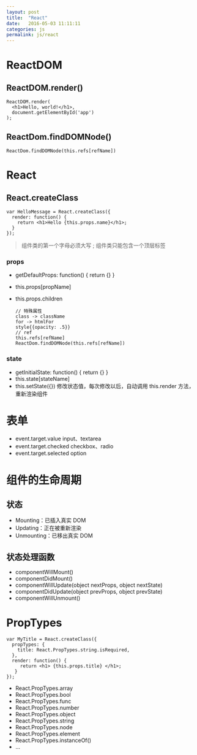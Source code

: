 ```yaml
---
layout: post
title:  "React"
date:   2016-05-03 11:11:11
categories: js
permalink: js/react
---
```



# ReactDOM

## ReactDOM.render()

    ReactDOM.render(
      <h1>Hello, world!</h1>,
      document.getElementById('app')
    );

## ReactDom.findDOMNode()

    ReactDom.findDOMNode(this.refs[refName])

# React

## React.createClass

    var HelloMessage = React.createClass({
      render: function() {
        return <h1>Hello {this.props.name}</h1>;
      }
    });

> 组件类的第一个字母必须大写 ; 组件类只能包含一个顶层标签

### props

* getDefaultProps: function() { return {} }
* this.props[propName]
* this.props.children

      // 特殊属性
      class -> className
      for -> htmlFor
      style{{opacity: .5}}
      // ref
      this.refs[refName]
      ReactDom.findDOMNode(this.refs[refName])

### state

* getInitialState: function() { return {} }
* this.state[stateName]
* this.setState({}) 修改状态值，每次修改以后，自动调用 this.render 方法，重新渲染组件

#  表单

* event.target.value      input、textarea
* event.target.checked    checkbox、radio
* event.target.selected   option

# 组件的生命周期

## 状态

* Mounting：已插入真实 DOM
* Updating：正在被重新渲染
* Unmounting：已移出真实 DOM

## 状态处理函数

* componentWillMount()
* componentDidMount()
* componentWillUpdate(object nextProps, object nextState)
* componentDidUpdate(object prevProps, object prevState)
* componentWillUnmount()

# PropTypes

    var MyTitle = React.createClass({
      propTypes: {
        title: React.PropTypes.string.isRequired,
      },
      render: function() {
         return <h1> {this.props.title} </h1>;
       }
    });

* React.PropTypes.array
* React.PropTypes.bool
* React.PropTypes.func
* React.PropTypes.number
* React.PropTypes.object
* React.PropTypes.string
* React.PropTypes.node
* React.PropTypes.element
* React.PropTypes.instanceOf()
* ...